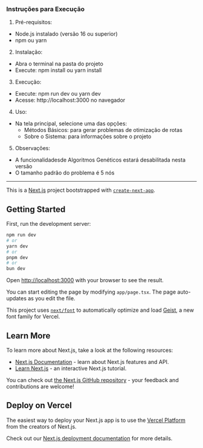 ### Instruções para Execução

1. Pré-requisitos:
- Node.js instalado (versão 16 ou superior)
- npm ou yarn

2. Instalação:
- Abra o terminal na pasta do projeto
- Execute: npm install ou yarn install

3. Execução:
- Execute: npm run dev ou yarn dev
- Acesse: http://localhost:3000 no navegador

4. Uso:
- Na tela principal, selecione uma das opções:
  * Métodos Básicos: para gerar problemas de otimização de rotas
  * Sobre o Sistema: para informações sobre o projeto

5. Observações:
- A funcionalidadesde Algoritmos Genéticos estará desabilitada nesta versão
- O tamanho padrão do problema é 5 nós

---

This is a [Next.js](https://nextjs.org) project bootstrapped with [`create-next-app`](https://nextjs.org/docs/app/api-reference/cli/create-next-app).

## Getting Started

First, run the development server:

```bash
npm run dev
# or
yarn dev
# or
pnpm dev
# or
bun dev
```

Open [http://localhost:3000](http://localhost:3000) with your browser to see the result.

You can start editing the page by modifying `app/page.tsx`. The page auto-updates as you edit the file.

This project uses [`next/font`](https://nextjs.org/docs/app/building-your-application/optimizing/fonts) to automatically optimize and load [Geist](https://vercel.com/font), a new font family for Vercel.

## Learn More

To learn more about Next.js, take a look at the following resources:

- [Next.js Documentation](https://nextjs.org/docs) - learn about Next.js features and API.
- [Learn Next.js](https://nextjs.org/learn) - an interactive Next.js tutorial.

You can check out [the Next.js GitHub repository](https://github.com/vercel/next.js) - your feedback and contributions are welcome!

## Deploy on Vercel

The easiest way to deploy your Next.js app is to use the [Vercel Platform](https://vercel.com/new?utm_medium=default-template&filter=next.js&utm_source=create-next-app&utm_campaign=create-next-app-readme) from the creators of Next.js.

Check out our [Next.js deployment documentation](https://nextjs.org/docs/app/building-your-application/deploying) for more details.
